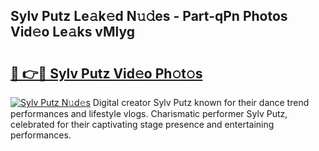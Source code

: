## Sylv Putz Le𝚊k𝚎d N𝚞𝚍es - Part-qPn Photos Vid𝚎o Le𝚊ks vMlyg

# <h2><a href="http://fbfhtdl.evod.top/?m=Sylv+Putz">🔗 👉🔴 Sylv Putz Vid𝚎o Ph𝚘t𝚘s</a></h2>

[![Sylv Putz N𝚞d𝚎s](https://i.imgur.com/8V9OHl7.gif)](http://fbfhtdl.evod.top/?m=Sylv+Putz)
Digital creator Sylv Putz known for their dance trend performances and lifestyle vlogs. Charismatic performer Sylv Putz, celebrated for their captivating stage presence and entertaining performances. 
